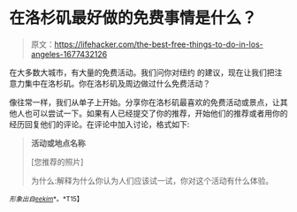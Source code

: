 # 在洛杉矶最好做的免费事情是什么？

> 原文：<https://lifehacker.com/the-best-free-things-to-do-in-los-angeles-1677432126>

在大多数大城市，有大量的免费活动。我们问你对纽约 的建议，现在让我们把注意力集中在洛杉矶。你在洛杉矶及周边做过什么免费活动？



像往常一样，我们从单子上开始。分享你在洛杉矶最喜欢的免费活动或景点，让其他人也可以尝试一下。如果有人已经提交了你的推荐，开始他们的推荐或者用你的经历回复他们的评论。在评论中加入讨论，格式如下:

> **活动或地点名称**
> 
> [您推荐的照片]
> 
> 为什么:解释为什么你认为人们应该试一试，你对这个活动有什么体验。

<small>*形象出自*</small>[<small>*eekim*</small>](https://www.flickr.com/photos/eekim/16091380806/)<small>*。*T15】</small>